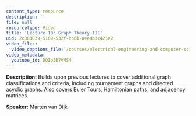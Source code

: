 ```yaml
---
content_type: resource
description: ''
file: null
resourcetype: Video
title: 'Lecture 10: Graph Theory III'
uid: 2c381039-5169-532f-cb6b-0ee4b3c425e2
video_files:
  video_captions_file: /courses/electrical-engineering-and-computer-science/6-042j-mathematics-for-computer-science-fall-2010/video-lectures/lecture-10-graph-theory-iii/DOIp5D7VMS4.vtt
video_metadata:
  youtube_id: DOIp5D7VMS4
---
```


**Description:** Builds upon previous lectures to cover additional graph classifications and criteria, including tournament graphs and directed acyclic graphs. Also covers Euler Tours, Hamiltonian paths, and adjacency matrices.

**Speaker:** Marten van Dijk